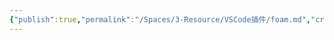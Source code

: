 ```yaml
---
{"publish":true,"permalink":"/Spaces/3-Resource/VSCode插件/foam.md","created":"2025-06-15","modified":"2025-06-15","published":"2025-07-10T22:31:44.289+08:00","tags":["VSCode插件"],"cssclasses":""}
---
```


